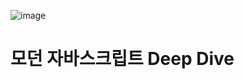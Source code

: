 ![image](https://user-images.githubusercontent.com/18201794/146094561-ff0bd0f8-6b73-4f45-b469-7376ae7e9897.png)

# 모던 자바스크립트 Deep Dive